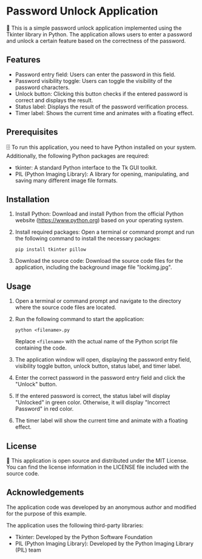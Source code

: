 # Password Unlock Application
🔐
This is a simple password unlock application implemented using the Tkinter library in Python. The application allows users to enter a password and unlock a certain feature based on the correctness of the password.

## Features

- Password entry field: Users can enter the password in this field.
- Password visibility toggle: Users can toggle the visibility of the password characters.
- Unlock button: Clicking this button checks if the entered password is correct and displays the result.
- Status label: Displays the result of the password verification process.
- Timer label: Shows the current time and animates with a floating effect.

## Prerequisites
🗄️
To run this application, you need to have Python installed on your system. Additionally, the following Python packages are required:

- tkinter: A standard Python interface to the Tk GUI toolkit.
- PIL (Python Imaging Library): A library for opening, manipulating, and saving many different image file formats.

## Installation

1. Install Python: Download and install Python from the official Python website (https://www.python.org) based on your operating system.

2. Install required packages: Open a terminal or command prompt and run the following command to install the necessary packages:

   ```
   pip install tkinter pillow
   ```

3. Download the source code: Download the source code files for the application, including the background image file "lockimg.jpg".

## Usage

1. Open a terminal or command prompt and navigate to the directory where the source code files are located.

2. Run the following command to start the application:

   ```
   python <filename>.py
   ```

   Replace `<filename>` with the actual name of the Python script file containing the code.

3. The application window will open, displaying the password entry field, visibility toggle button, unlock button, status label, and timer label.

4. Enter the correct password in the password entry field and click the "Unlock" button.

5. If the entered password is correct, the status label will display "Unlocked" in green color. Otherwise, it will display "Incorrect Password" in red color.

6. The timer label will show the current time and animate with a floating effect.

## License
📃
This application is open source and distributed under the MIT License. You can find the license information in the LICENSE file included with the source code.

## Acknowledgements

The application code was developed by an anonymous author and modified for the purpose of this example.

The application uses the following third-party libraries:

- Tkinter: Developed by the Python Software Foundation
- PIL (Python Imaging Library): Developed by the Python Imaging Library (PIL) team


